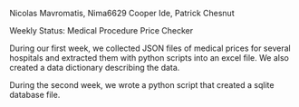Nicolas Mavromatis, Nima6629
Cooper Ide, 
Patrick Chesnut

Weekly Status: Medical Procedure Price Checker

During our first week, we collected JSON files of medical prices for several hospitals and extracted them with python scripts into an excel file.
We also created a data dictionary describing the data.

During the second week, we wrote a python script that created a sqlite database file. 

